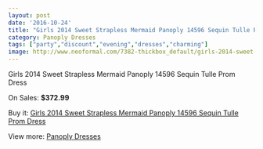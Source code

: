 ```yaml
---
layout: post
date: '2016-10-24'
title: "Girls 2014 Sweet Strapless Mermaid Panoply 14596 Sequin Tulle Prom Dress"
category: Panoply Dresses
tags: ["party","discount","evening","dresses","charming"]
image: http://www.neoformal.com/7382-thickbox_default/girls-2014-sweet-strapless-mermaid-panoply-14596-sequin-tulle-prom-dress.jpg
---
```

Girls 2014 Sweet Strapless Mermaid Panoply 14596 Sequin Tulle Prom Dress

On Sales: **$372.99**
<a href="https://www.neoformal.com/en/panoply-dresses/2623-girls-2014-sweet-strapless-mermaid-panoply-14596-sequin-tulle-prom-dress.html"><amp-img layout="responsive" width="600" height="600" src="//www.neoformal.com/7382-thickbox_default/girls-2014-sweet-strapless-mermaid-panoply-14596-sequin-tulle-prom-dress.jpg" alt="Girls 2014 Sweet Strapless Mermaid Panoply 14596 Sequin Tulle Prom Dress 0" /></a>
<a href="https://www.neoformal.com/en/panoply-dresses/2623-girls-2014-sweet-strapless-mermaid-panoply-14596-sequin-tulle-prom-dress.html"><amp-img layout="responsive" width="600" height="600" src="//www.neoformal.com/7383-thickbox_default/girls-2014-sweet-strapless-mermaid-panoply-14596-sequin-tulle-prom-dress.jpg" alt="Girls 2014 Sweet Strapless Mermaid Panoply 14596 Sequin Tulle Prom Dress 1" /></a>
<a href="https://www.neoformal.com/en/panoply-dresses/2623-girls-2014-sweet-strapless-mermaid-panoply-14596-sequin-tulle-prom-dress.html"><amp-img layout="responsive" width="600" height="600" src="//www.neoformal.com/7384-thickbox_default/girls-2014-sweet-strapless-mermaid-panoply-14596-sequin-tulle-prom-dress.jpg" alt="Girls 2014 Sweet Strapless Mermaid Panoply 14596 Sequin Tulle Prom Dress 2" /></a>

Buy it: [Girls 2014 Sweet Strapless Mermaid Panoply 14596 Sequin Tulle Prom Dress](https://www.neoformal.com/en/panoply-dresses/2623-girls-2014-sweet-strapless-mermaid-panoply-14596-sequin-tulle-prom-dress.html "Girls 2014 Sweet Strapless Mermaid Panoply 14596 Sequin Tulle Prom Dress")

View more: [Panoply Dresses](https://www.neoformal.com/en/24-panoply-dresses "Panoply Dresses")